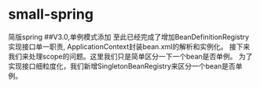 # small-spring
简版spring
##V3.0,单例模式添加
至此已经完成了增加BeanDefinitionRegistry实现接口单一职责,
ApplicationContext封装bean.xml的解析和实例化。
接下来我们来处理scope的问题。这里我们只是简单区分一下一个bean是否单例。
为了实现接口细粒度化，我们新增SingletonBeanRegistry来区分一个bean是否单例。